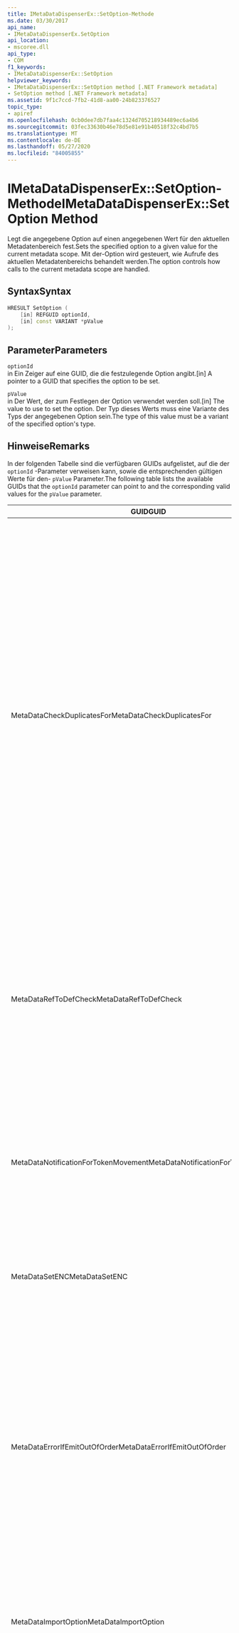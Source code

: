 ```yaml
---
title: IMetaDataDispenserEx::SetOption-Methode
ms.date: 03/30/2017
api_name:
- IMetaDataDispenserEx.SetOption
api_location:
- mscoree.dll
api_type:
- COM
f1_keywords:
- IMetaDataDispenserEx::SetOption
helpviewer_keywords:
- IMetaDataDispenserEx::SetOption method [.NET Framework metadata]
- SetOption method [.NET Framework metadata]
ms.assetid: 9f1c7ccd-7fb2-41d8-aa00-24b823376527
topic_type:
- apiref
ms.openlocfilehash: 0cb0dee7db7faa4c1324d705218934489ec6a4b6
ms.sourcegitcommit: 03fec33630b46e78d5e81e91b40518f32c4bd7b5
ms.translationtype: MT
ms.contentlocale: de-DE
ms.lasthandoff: 05/27/2020
ms.locfileid: "84005855"
---
```

# <a name="imetadatadispenserexsetoption-method"></a><span data-ttu-id="ab4d4-102">IMetaDataDispenserEx::SetOption-Methode</span><span class="sxs-lookup"><span data-stu-id="ab4d4-102">IMetaDataDispenserEx::SetOption Method</span></span>
<span data-ttu-id="ab4d4-103">Legt die angegebene Option auf einen angegebenen Wert für den aktuellen Metadatenbereich fest.</span><span class="sxs-lookup"><span data-stu-id="ab4d4-103">Sets the specified option to a given value for the current metadata scope.</span></span> <span data-ttu-id="ab4d4-104">Mit der-Option wird gesteuert, wie Aufrufe des aktuellen Metadatenbereichs behandelt werden.</span><span class="sxs-lookup"><span data-stu-id="ab4d4-104">The option controls how calls to the current metadata scope are handled.</span></span>  
  
## <a name="syntax"></a><span data-ttu-id="ab4d4-105">Syntax</span><span class="sxs-lookup"><span data-stu-id="ab4d4-105">Syntax</span></span>  
  
```cpp  
HRESULT SetOption (  
    [in] REFGUID optionId,
    [in] const VARIANT *pValue  
);  
```  
  
## <a name="parameters"></a><span data-ttu-id="ab4d4-106">Parameter</span><span class="sxs-lookup"><span data-stu-id="ab4d4-106">Parameters</span></span>  
 `optionId`  
 <span data-ttu-id="ab4d4-107">in Ein Zeiger auf eine GUID, die die festzulegende Option angibt.</span><span class="sxs-lookup"><span data-stu-id="ab4d4-107">[in] A pointer to a GUID that specifies the option to be set.</span></span>  
  
 `pValue`  
 <span data-ttu-id="ab4d4-108">in Der Wert, der zum Festlegen der Option verwendet werden soll.</span><span class="sxs-lookup"><span data-stu-id="ab4d4-108">[in] The value to use to set the option.</span></span> <span data-ttu-id="ab4d4-109">Der Typ dieses Werts muss eine Variante des Typs der angegebenen Option sein.</span><span class="sxs-lookup"><span data-stu-id="ab4d4-109">The type of this value must be a variant of the specified option's type.</span></span>  
  
## <a name="remarks"></a><span data-ttu-id="ab4d4-110">Hinweise</span><span class="sxs-lookup"><span data-stu-id="ab4d4-110">Remarks</span></span>  
 <span data-ttu-id="ab4d4-111">In der folgenden Tabelle sind die verfügbaren GUIDs aufgelistet, auf die der `optionId` -Parameter verweisen kann, sowie die entsprechenden gültigen Werte für den- `pValue` Parameter.</span><span class="sxs-lookup"><span data-stu-id="ab4d4-111">The following table lists the available GUIDs that the `optionId` parameter can point to and the corresponding valid values for the `pValue` parameter.</span></span>  
  
|<span data-ttu-id="ab4d4-112">GUID</span><span class="sxs-lookup"><span data-stu-id="ab4d4-112">GUID</span></span>|<span data-ttu-id="ab4d4-113">Beschreibung</span><span class="sxs-lookup"><span data-stu-id="ab4d4-113">Description</span></span>|<span data-ttu-id="ab4d4-114">`pValue`Parame</span><span class="sxs-lookup"><span data-stu-id="ab4d4-114">`pValue` Parameter</span></span>|  
|----------|-----------------|------------------------|  
|<span data-ttu-id="ab4d4-115">MetaDataCheckDuplicatesFor</span><span class="sxs-lookup"><span data-stu-id="ab4d4-115">MetaDataCheckDuplicatesFor</span></span>|<span data-ttu-id="ab4d4-116">Steuert, welche Elemente auf Duplikate geprüft werden.</span><span class="sxs-lookup"><span data-stu-id="ab4d4-116">Controls which items are checked for duplicates.</span></span> <span data-ttu-id="ab4d4-117">Jedes Mal, wenn Sie eine [IMetaDataEmit](../../../../docs/framework/unmanaged-api/metadata/imetadataemit-interface.md) -Methode aufzurufen, die ein neues Element erstellt, können Sie die Methode bitten, zu überprüfen, ob das Element bereits im aktuellen Gültigkeitsbereich vorhanden ist.</span><span class="sxs-lookup"><span data-stu-id="ab4d4-117">Each time you call an [IMetaDataEmit](../../../../docs/framework/unmanaged-api/metadata/imetadataemit-interface.md) method that creates a new item, you can ask the method to check whether the item already exists in the current scope.</span></span> <span data-ttu-id="ab4d4-118">Beispielsweise können Sie überprüfen, ob Elemente vorhanden sind `mdMethodDef` . in diesem Fall überprüfen Sie, ob die Methode nicht bereits im aktuellen Gültigkeitsbereich vorhanden ist, wenn Sie [IMetaDataEmit::D efinemethod](../../../../docs/framework/unmanaged-api/metadata/imetadataemit-definemethod-method.md)aufgerufen haben.</span><span class="sxs-lookup"><span data-stu-id="ab4d4-118">For example, you can check for the existence of `mdMethodDef` items; in this case, when you call [IMetaDataEmit::DefineMethod](../../../../docs/framework/unmanaged-api/metadata/imetadataemit-definemethod-method.md), it will check that the method does not already exist in the current scope.</span></span> <span data-ttu-id="ab4d4-119">Bei dieser Überprüfung wird der Schlüssel verwendet, der eine bestimmte Methode eindeutig identifiziert: Übergeordneter Typ, Name und Signatur.</span><span class="sxs-lookup"><span data-stu-id="ab4d4-119">This check uses the key that uniquely identifies a given method: parent type, name, and signature.</span></span>|<span data-ttu-id="ab4d4-120">Muss eine Variante vom Typ UI4 sein und muss eine Kombination der Werte der [corcheckdupli-](corcheckduplicatesfor-enumeration.md) Enumeration enthalten.</span><span class="sxs-lookup"><span data-stu-id="ab4d4-120">Must be a variant of type UI4, and must contain a combination of the values of the [CorCheckDuplicatesFor](corcheckduplicatesfor-enumeration.md) enumeration.</span></span>|  
|<span data-ttu-id="ab4d4-121">MetaDataRefToDefCheck</span><span class="sxs-lookup"><span data-stu-id="ab4d4-121">MetaDataRefToDefCheck</span></span>|<span data-ttu-id="ab4d4-122">Steuert, welche referenzierten Elemente in Definitionen konvertiert werden.</span><span class="sxs-lookup"><span data-stu-id="ab4d4-122">Controls which referenced items are converted to definitions.</span></span> <span data-ttu-id="ab4d4-123">Standardmäßig optimiert die metadatenengine den Code, indem ein referenziertes Element in seine Definition umgerechnet wird, wenn das Element, auf das verwiesen wird, tatsächlich im aktuellen Gültigkeitsbereich definiert ist.</span><span class="sxs-lookup"><span data-stu-id="ab4d4-123">By default, the metadata engine will optimize the code by converting a referenced item to its definition if the referenced item is actually defined in the current scope.</span></span>|<span data-ttu-id="ab4d4-124">Muss eine Variante vom Typ "UI4" sein und muss eine Kombination der Werte der [corref/defcheck](correftodefcheck-enumeration.md) -Enumeration enthalten.</span><span class="sxs-lookup"><span data-stu-id="ab4d4-124">Must be a variant of type UI4, and must contain a combination of the values of the [CorRefToDefCheck](correftodefcheck-enumeration.md) enumeration.</span></span>|  
|<span data-ttu-id="ab4d4-125">MetaDataNotificationForTokenMovement</span><span class="sxs-lookup"><span data-stu-id="ab4d4-125">MetaDataNotificationForTokenMovement</span></span>|<span data-ttu-id="ab4d4-126">Steuert, welche tokenumwandlung während einer Metadatenzusammenführung die Rückrufe generieren.</span><span class="sxs-lookup"><span data-stu-id="ab4d4-126">Controls which token remaps occurring during a metadata merge generate callbacks.</span></span> <span data-ttu-id="ab4d4-127">Verwenden Sie die [IMetaDataEmit:: Setter](../../../../docs/framework/unmanaged-api/metadata/imetadataemit-sethandler-method.md) -Methode, um die [IMapToken](../../../../docs/framework/unmanaged-api/metadata/imaptoken-interface.md) -Schnittstelle einzurichten.</span><span class="sxs-lookup"><span data-stu-id="ab4d4-127">Use the [IMetaDataEmit::SetHandler](../../../../docs/framework/unmanaged-api/metadata/imetadataemit-sethandler-method.md) method to establish your [IMapToken](../../../../docs/framework/unmanaged-api/metadata/imaptoken-interface.md) interface.</span></span>|<span data-ttu-id="ab4d4-128">Muss eine Variante vom Typ UI4 sein und muss eine Kombination der Werte der [CorNotificationForTokenMovement](cornotificationfortokenmovement-enumeration.md) -Enumeration enthalten.</span><span class="sxs-lookup"><span data-stu-id="ab4d4-128">Must be a variant of type UI4, and must contain a combination of the values of the [CorNotificationForTokenMovement](cornotificationfortokenmovement-enumeration.md) enumeration.</span></span>|  
|<span data-ttu-id="ab4d4-129">MetaDataSetENC</span><span class="sxs-lookup"><span data-stu-id="ab4d4-129">MetaDataSetENC</span></span>|<span data-ttu-id="ab4d4-130">Steuert das Verhalten von "Bearbeiten und Fortfahren" (ENC).</span><span class="sxs-lookup"><span data-stu-id="ab4d4-130">Controls the behavior of edit-and-continue (ENC).</span></span> <span data-ttu-id="ab4d4-131">Es kann jeweils nur ein Modus von Verhalten festgelegt werden.</span><span class="sxs-lookup"><span data-stu-id="ab4d4-131">Only one mode of behavior can be set at a time.</span></span>|<span data-ttu-id="ab4d4-132">Muss eine Variante vom Typ UI4 sein und muss einen Wert der [corsegtenc](corsetenc-enumeration.md) -Enumeration enthalten.</span><span class="sxs-lookup"><span data-stu-id="ab4d4-132">Must be a variant of type UI4, and must contain a value of the [CorSetENC](corsetenc-enumeration.md) enumeration.</span></span> <span data-ttu-id="ab4d4-133">Der Wert ist keine Bitmaske.</span><span class="sxs-lookup"><span data-stu-id="ab4d4-133">The value is not a bitmask.</span></span>|  
|<span data-ttu-id="ab4d4-134">MetaDataErrorIfEmitOutOfOrder</span><span class="sxs-lookup"><span data-stu-id="ab4d4-134">MetaDataErrorIfEmitOutOfOrder</span></span>|<span data-ttu-id="ab4d4-135">Steuert, welche ausgegebene fehl Reihenfolge Fehler Rückrufe generieren.</span><span class="sxs-lookup"><span data-stu-id="ab4d4-135">Controls which emitted-out-of-order errors generate callbacks.</span></span> <span data-ttu-id="ab4d4-136">Das Ausgeben von Metadaten außerhalb der Reihenfolge ist nicht schwerwiegend. Wenn Sie jedoch Metadaten in einer von der metadatenengine bevorzugten Reihenfolge ausgeben, sind die Metadaten kompakter und können daher effizienter durchsucht werden.</span><span class="sxs-lookup"><span data-stu-id="ab4d4-136">Emitting metadata out of order is not fatal; however, if you emit metadata in an order that is favored by the metadata engine, the metadata is more compact and therefore can be more efficiently searched.</span></span> <span data-ttu-id="ab4d4-137">Verwenden Sie die- `IMetaDataEmit::SetHandler` Methode zum Einrichten der [IMetaDataError](../../../../docs/framework/unmanaged-api/metadata/imetadataerror-interface.md) -Schnittstelle.</span><span class="sxs-lookup"><span data-stu-id="ab4d4-137">Use the `IMetaDataEmit::SetHandler` method to establish your [IMetaDataError](../../../../docs/framework/unmanaged-api/metadata/imetadataerror-interface.md) interface.</span></span>|<span data-ttu-id="ab4d4-138">Muss eine Variante vom Typ UI4 sein und muss eine Kombination der Werte der [CorErrorIfEmitOutOfOrder](corerrorifemitoutoforder-enumeration.md) -Enumeration enthalten.</span><span class="sxs-lookup"><span data-stu-id="ab4d4-138">Must be a variant of type UI4, and must contain a combination of the values of the [CorErrorIfEmitOutOfOrder](corerrorifemitoutoforder-enumeration.md) enumeration.</span></span>|  
|<span data-ttu-id="ab4d4-139">MetaDataImportOption</span><span class="sxs-lookup"><span data-stu-id="ab4d4-139">MetaDataImportOption</span></span>|<span data-ttu-id="ab4d4-140">Steuert, welche Arten von Elementen, die während einer Enumeration gelöscht wurden, von einem Enumerator abgerufen werden.</span><span class="sxs-lookup"><span data-stu-id="ab4d4-140">Controls which kinds of items that were deleted during an ENC are retrieved by an enumerator.</span></span>|<span data-ttu-id="ab4d4-141">Muss eine Variante vom Typ "UI4" sein und muss eine Kombination der Werte der Enumeration " [CorImportOptions Enumeration](corimportoptions-enumeration.md) " enthalten.</span><span class="sxs-lookup"><span data-stu-id="ab4d4-141">Must be a variant of type UI4, and must contain a combination of the values of the [CorImportOptions Enumeration](corimportoptions-enumeration.md) enumeration.</span></span>|  
|<span data-ttu-id="ab4d4-142">MetaDataThreadSafetyOptions</span><span class="sxs-lookup"><span data-stu-id="ab4d4-142">MetaDataThreadSafetyOptions</span></span>|<span data-ttu-id="ab4d4-143">Steuert, ob die metadatenengine Lese-/Schreibsperren erhält, wodurch die Thread Sicherheit sichergestellt wird.</span><span class="sxs-lookup"><span data-stu-id="ab4d4-143">Controls whether the metadata engine obtains reader/writer locks, thereby ensuring thread safety.</span></span> <span data-ttu-id="ab4d4-144">Standardmäßig geht die Engine davon aus, dass der Zugriff vom Aufrufer mit einem einzigen Thread erfolgt, sodass keine Sperren abgerufen werden.</span><span class="sxs-lookup"><span data-stu-id="ab4d4-144">By default, the engine assumes that access is single-threaded by the caller, so no locks are obtained.</span></span> <span data-ttu-id="ab4d4-145">Clients sind für die Beibehaltung der ordnungsgemäßen Thread Synchronisierung bei Verwendung der Metadaten-API verantwortlich.</span><span class="sxs-lookup"><span data-stu-id="ab4d4-145">Clients are responsible for maintaining proper thread synchronization when using the metadata API.</span></span>|<span data-ttu-id="ab4d4-146">Muss eine Variante vom Typ UI4 sein und muss einen Wert der [CorThreadSafetyOptions](corthreadsafetyoptions-enumeration.md) -Enumeration enthalten.</span><span class="sxs-lookup"><span data-stu-id="ab4d4-146">Must be a variant of type UI4, and must contain a value of the [CorThreadSafetyOptions](corthreadsafetyoptions-enumeration.md) enumeration.</span></span> <span data-ttu-id="ab4d4-147">Der Wert ist keine Bitmaske.</span><span class="sxs-lookup"><span data-stu-id="ab4d4-147">The value is not a bitmask.</span></span>|  
|<span data-ttu-id="ab4d4-148">MetaDataGenerateTCEAdapters</span><span class="sxs-lookup"><span data-stu-id="ab4d4-148">MetaDataGenerateTCEAdapters</span></span>|<span data-ttu-id="ab4d4-149">Steuert, ob das Typbibliothek-Import Programm die eng verknüpften Ereignis Adapter (TCE) für com-Verbindungspunkt Container generieren soll.</span><span class="sxs-lookup"><span data-stu-id="ab4d4-149">Controls whether the type library importer should generate the tightly coupled event (TCE) adapters for COM connection point containers.</span></span>|<span data-ttu-id="ab4d4-150">Muss eine Variante vom Typ "bool" sein.</span><span class="sxs-lookup"><span data-stu-id="ab4d4-150">Must be a variant of type BOOL.</span></span> <span data-ttu-id="ab4d4-151">Wenn `pValue` auf festgelegt ist `true` , generiert das Typbibliothek-Import Programm die TCE-Adapter.</span><span class="sxs-lookup"><span data-stu-id="ab4d4-151">If `pValue` is set to `true`, the type library importer generates the TCE adapters.</span></span>|  
|<span data-ttu-id="ab4d4-152">MetaDataTypeLibImportNamespace</span><span class="sxs-lookup"><span data-stu-id="ab4d4-152">MetaDataTypeLibImportNamespace</span></span>|<span data-ttu-id="ab4d4-153">Gibt einen nicht standardmäßigen Namespace für die Typbibliothek an, die importiert wird.</span><span class="sxs-lookup"><span data-stu-id="ab4d4-153">Specifies a non-default namespace for the type library that is being imported.</span></span>|<span data-ttu-id="ab4d4-154">Muss entweder ein NULL-Wert oder eine Variante vom Typ BSTR sein.</span><span class="sxs-lookup"><span data-stu-id="ab4d4-154">Must be either a null value or a variant of type BSTR.</span></span> <span data-ttu-id="ab4d4-155">Wenn `pValue` ein NULL-Wert ist, wird der aktuelle Namespace auf NULL festgelegt, andernfalls wird der aktuelle Namespace auf die Zeichenfolge festgelegt, die im BSTR-Typ der Variante enthalten ist.</span><span class="sxs-lookup"><span data-stu-id="ab4d4-155">If `pValue` is a null value, the current namespace is set to null; otherwise, the current namespace is set to the string that is held in the variant's BSTR type.</span></span>|  
|<span data-ttu-id="ab4d4-156">MetaDataLinkerOptions</span><span class="sxs-lookup"><span data-stu-id="ab4d4-156">MetaDataLinkerOptions</span></span>|<span data-ttu-id="ab4d4-157">Steuert, ob der Linker eine Assembly oder eine .NET Framework Modul Datei generieren soll.</span><span class="sxs-lookup"><span data-stu-id="ab4d4-157">Controls whether the linker should generate an assembly or a .NET Framework module file.</span></span>|<span data-ttu-id="ab4d4-158">Muss eine Variante vom Typ UI4 sein und muss eine Kombination der Werte der [CorLinkerOptions](corlinkeroptions-enumeration.md) -Enumeration enthalten.</span><span class="sxs-lookup"><span data-stu-id="ab4d4-158">Must be a variant of type UI4, and must contain a combination of the values of the [CorLinkerOptions](corlinkeroptions-enumeration.md) enumeration.</span></span>|  
|<span data-ttu-id="ab4d4-159">MetaDataRuntimeVersion</span><span class="sxs-lookup"><span data-stu-id="ab4d4-159">MetaDataRuntimeVersion</span></span>|<span data-ttu-id="ab4d4-160">Gibt die Version der Common Language Runtime an, für die das Image erstellt wurde.</span><span class="sxs-lookup"><span data-stu-id="ab4d4-160">Specifies the version of the common language runtime against which this image was built.</span></span> <span data-ttu-id="ab4d4-161">Die Version wird als Zeichenfolge gespeichert, z. b. "v 1.0.3705".</span><span class="sxs-lookup"><span data-stu-id="ab4d4-161">The version is stored as a string, such as "v1.0.3705".</span></span>|<span data-ttu-id="ab4d4-162">Muss ein NULL-Wert, ein VT_EMPTY Wert oder eine Variante vom Typ BSTR sein.</span><span class="sxs-lookup"><span data-stu-id="ab4d4-162">Must be a null value, a VT_EMPTY value, or a variant of type BSTR.</span></span> <span data-ttu-id="ab4d4-163">Wenn `pValue` NULL ist, wird die Laufzeitversion auf NULL festgelegt.</span><span class="sxs-lookup"><span data-stu-id="ab4d4-163">If `pValue` is null, the runtime version is set to null.</span></span> <span data-ttu-id="ab4d4-164">Wenn `pValue` VT_EMPTY ist, wird die Version auf einen Standardwert festgelegt, der aus der Version von mscorwert. dll gezeichnet wird, in der der metadatencode ausgeführt wird.</span><span class="sxs-lookup"><span data-stu-id="ab4d4-164">If `pValue` is VT_EMPTY, the version is set to a default value, which is drawn from the version of Mscorwks.dll within which the metadata code is running.</span></span> <span data-ttu-id="ab4d4-165">Andernfalls wird die Laufzeitversion auf die Zeichenfolge festgelegt, die im BSTR-Typ der Variante enthalten ist.</span><span class="sxs-lookup"><span data-stu-id="ab4d4-165">Otherwise, the runtime version is set to the string that is held in the variant's BSTR type.</span></span>|  
|<span data-ttu-id="ab4d4-166">MetaDataMergerOptions</span><span class="sxs-lookup"><span data-stu-id="ab4d4-166">MetaDataMergerOptions</span></span>|<span data-ttu-id="ab4d4-167">Gibt Optionen zum Zusammenführen von Metadaten an.</span><span class="sxs-lookup"><span data-stu-id="ab4d4-167">Specifies options for merging metadata.</span></span>|<span data-ttu-id="ab4d4-168">Muss eine Variante vom Typ "UI4" sein und muss eine Kombination der Werte der- `MergeFlags` Enumeration enthalten, die in der Datei "corhdr. h" beschrieben wird.</span><span class="sxs-lookup"><span data-stu-id="ab4d4-168">Must be a variant of type UI4, and must contain a combination of the values of the `MergeFlags` enumeration, which is described in the CorHdr.h file.</span></span>|  
|<span data-ttu-id="ab4d4-169">MetaDataPreserveLocalRefs</span><span class="sxs-lookup"><span data-stu-id="ab4d4-169">MetaDataPreserveLocalRefs</span></span>|<span data-ttu-id="ab4d4-170">Deaktiviert die Optimierung lokaler Verweise in Definitionen.</span><span class="sxs-lookup"><span data-stu-id="ab4d4-170">Disables optimizing local references into definitions.</span></span>|<span data-ttu-id="ab4d4-171">Muss eine Kombination der Werte der [corlocalref Preservation](corlocalrefpreservation-enumeration.md) -Enumeration enthalten.</span><span class="sxs-lookup"><span data-stu-id="ab4d4-171">Must contain a combination of the values of the [CorLocalRefPreservation](corlocalrefpreservation-enumeration.md) enumeration.</span></span>|  
  
## <a name="requirements"></a><span data-ttu-id="ab4d4-172">Requirements (Anforderungen)</span><span class="sxs-lookup"><span data-stu-id="ab4d4-172">Requirements</span></span>  
 <span data-ttu-id="ab4d4-173">**Plattform:** Siehe [System Anforderungen](../../get-started/system-requirements.md).</span><span class="sxs-lookup"><span data-stu-id="ab4d4-173">**Platform:** See [System Requirements](../../get-started/system-requirements.md).</span></span>  
  
 <span data-ttu-id="ab4d4-174">**Header:** Cor. h</span><span class="sxs-lookup"><span data-stu-id="ab4d4-174">**Header:** Cor.h</span></span>  
  
 <span data-ttu-id="ab4d4-175">**Bibliothek:** Wird als Ressource in Mscoree. dll verwendet.</span><span class="sxs-lookup"><span data-stu-id="ab4d4-175">**Library:** Used as a resource in MsCorEE.dll</span></span>  
  
 <span data-ttu-id="ab4d4-176">**.NET Framework Versionen:**[!INCLUDE[net_current_v10plus](../../../../includes/net-current-v10plus-md.md)]</span><span class="sxs-lookup"><span data-stu-id="ab4d4-176">**.NET Framework Versions:** [!INCLUDE[net_current_v10plus](../../../../includes/net-current-v10plus-md.md)]</span></span>  
  
## <a name="see-also"></a><span data-ttu-id="ab4d4-177">Siehe auch</span><span class="sxs-lookup"><span data-stu-id="ab4d4-177">See also</span></span>

- [<span data-ttu-id="ab4d4-178">IMetaDataDispenserEx-Schnittstelle</span><span class="sxs-lookup"><span data-stu-id="ab4d4-178">IMetaDataDispenserEx Interface</span></span>](imetadatadispenserex-interface.md)
- [<span data-ttu-id="ab4d4-179">IMetaDataDispenser-Schnittstelle</span><span class="sxs-lookup"><span data-stu-id="ab4d4-179">IMetaDataDispenser Interface</span></span>](imetadatadispenser-interface.md)
